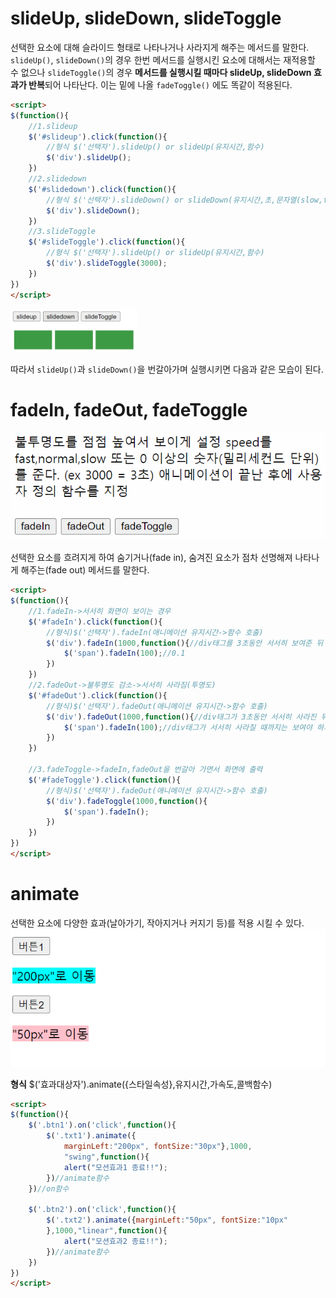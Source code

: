 ﻿# slideUp, slideDown, slideToggle

선택한 요소에 대해 슬라이드 형태로 나타나거나 사라지게 해주는 메서드를 말한다.
`slideUp()`, `slideDown()`의 경우 한번 메서드를 실행시킨 요소에 대해서는 재적용할 수 없으나 `slideToggle()`의 경우 **메서드를 실행시킬 때마다 slideUp, slideDown 효과가 반복**되어 나타난다. 이는 밑에 나올 `fadeToggle()` 에도 똑같이 적용된다.

```html
<script>
$(function(){
	//1.slideup
	$('#slideup').click(function(){
		//형식 $('선택자').slideUp() or slideUp(유지시간,함수)
		$('div').slideUp();
	})
	//2.slidedown
	$('#slidedown').click(function(){
		//형식 $('선택자').slideDown() or slideDown(유지시간,초,문자열(slow,fast))
		$('div').slideDown();
	})
	//3.slideToggle
	$('#slideToggle').click(function(){
		//형식 $('선택자').slideUp() or slideUp(유지시간,함수)
		$('div').slideToggle(3000);
	})
})
</script>
```
<img src="/jQuery/img/slide.gif" width="40%" height="25%"/>

따라서 `slideUp()`과 `slideDown()`을 번갈아가며 실행시키면 다음과 같은 모습이 된다.

# fadeIn, fadeOut, fadeToggle
![fadeEffect](img/fade.gif)

선택한 요소를 흐려지게 하여 숨기거나(fade in), 숨겨진 요소가 점차 선명해져 나타나게 해주는(fade out) 메서드를 말한다.
```html
<script>
$(function(){
	//1.fadeIn->서서히 화면이 보이는 경우
	$('#fadeIn').click(function(){
		//형식)$('선택자').fadeIn(애니메이션 유지시간->함수 호출)
		$('div').fadeIn(1000,function(){//div태그를 3초동안 서서히 보여준 뒤
			$('span').fadeIn(100);//0.1
		})
	})
	//2.fadeOut->불투명도 감소->서서히 사라짐(투명도)
	$('#fadeOut').click(function(){
		//형식)$('선택자').fadeOut(애니메이션 유지시간->함수 호출)
		$('div').fadeOut(1000,function(){//div태그가 3초동안 서서히 사라진 뒤
			$('span').fadeIn(100);//div태그가 서서히 사라질 때까지는 보여야 하기 때문에
		})
	})
		
	//3.fadeToggle->fadeIn,fadeOut을 번갈아 가면서 화면에 출력
	$('#fadeToggle').click(function(){
		//형식)$('선택자').fadeOut(애니메이션 유지시간->함수 호출)
		$('div').fadeToggle(1000,function(){
			$('span').fadeIn();
		})
	})
})
</script>
```

# animate
선택한 요소에 다양한 효과(날아가기, 작아지거나 커지기 등)를 적용 시킬 수 있다.
![animate](img/animate.gif)

**형식** $('효과대상자').animate({스타일속성},유지시간,가속도,콜백함수)  
```html
<script>
$(function(){
	$('.btn1').on('click',function(){
		$('.txt1').animate({
			marginLeft:"200px", fontSize:"30px"},1000,
			"swing",function(){
 			alert("모션효과1 종료!!");
		})//animate함수
	})//on함수
		
	$('.btn2').on('click',function(){
		$('.txt2').animate({marginLeft:"50px", fontSize:"10px"
		},1000,"linear",function(){
 			alert("모션효과2 종료!!"); 
		})//animate함수
	})
})
</script>
```